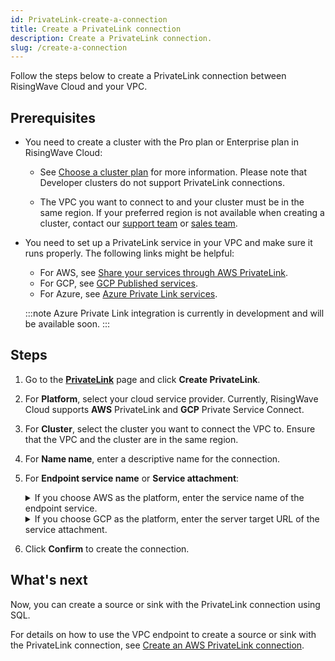```yaml
---
id: PrivateLink-create-a-connection
title: Create a PrivateLink connection
description: Create a PrivateLink connection.
slug: /create-a-connection
---
```


Follow the steps below to create a PrivateLink connection between RisingWave Cloud and your VPC.

## Prerequisites

- You need to create a cluster with the Pro plan or Enterprise plan in RisingWave Cloud:

  - See [Choose a cluster plan](/cluster-choose-a-cluster-plan.md) for more information. Please note that Developer clusters do not support PrivateLink connections.

  - The VPC you want to connect to and your cluster must be in the same region. If your preferred region is not available when creating a cluster, contact our [support team](mailto:cloud-support@risingwave-labs.com) or [sales team](mailto:sales@risingwave-labs.com).

- You need to set up a PrivateLink service in your VPC and make sure it runs properly. The following links might be helpful:

  - For AWS, see [Share your services through AWS PrivateLink](https://docs.aws.amazon.com/vpc/latest/privatelink/privatelink-share-your-services.html).
  - For GCP, see [GCP Published services](https://cloud.google.com/vpc/docs/about-vpc-hosted-services).
  - For Azure, see [Azure Private Link services](https://learn.microsoft.com/en-us/azure/private-link/private-link-service-overview).

  :::note
  Azure Private Link integration is currently in development and will be available soon.
  :::

## Steps

1. Go to the [**PrivateLink**](https://cloud.risingwave.com/connection/) page and click **Create PrivateLink**.

2. For **Platform**, select your cloud service provider. Currently, RisingWave Cloud supports **AWS** PrivateLink and **GCP** Private Service Connect.

3. For **Cluster**, select the cluster you want to connect the VPC to. Ensure that the VPC and the cluster are in the same region.

4. For **Name name**, enter a descriptive name for the connection.
5. For **Endpoint service name** or **Service attachment**:

   <details>
    <summary>If you choose AWS as the platform, enter the service name of the endpoint service.</summary>

   You can find it in the [Amazon VPC console](https://console.aws.amazon.com/vpc/) → **Endpoint services** → **Service name** section.

   <img
   src={require('./images/aws-endpoint-service-name.png').default}
   alt="AWS endpoint service name"
   />
   </details>

   <details>
    <summary>If you choose GCP as the platform, enter the server target URL of the service attachment.</summary>

   You can find it in the [Google Cloud Console](https://console.cloud.google.com/) → **Network services** → **Private Service Connect**.

   <img
   src={require('./images/gcp-service-attachment.png').default}
   alt="GCP Service attachment"
   />

   </details>

6. Click **Confirm** to create the connection.

## What's next

Now, you can create a source or sink with the PrivateLink connection using SQL.

For details on how to use the VPC endpoint to create a source or sink with the PrivateLink connection, see [Create an AWS PrivateLink connection](/docs/current/sql-create-connection/#create-an-aws-privatelink-connection).

